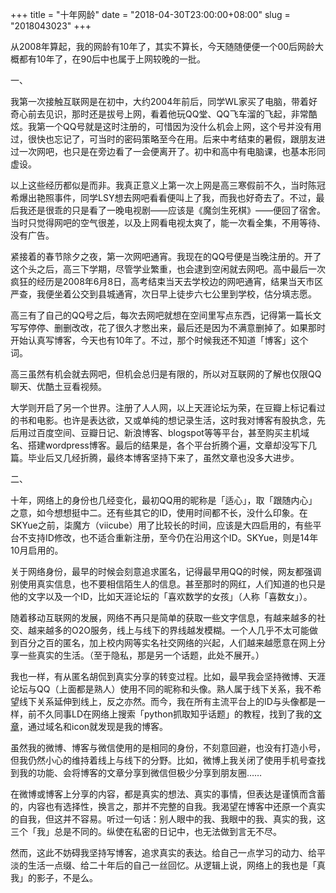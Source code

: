 +++
title = "十年网龄"
date = "2018-04-30T23:00:00+08:00"
slug = "2018043023"
+++

从2008年算起，我的网龄有10年了，其实不算长，今天随随便便一个00后网龄大概都有10年了，在90后中也属于上网较晚的一批。

一、

我第一次接触互联网是在初中，大约2004年前后，同学WL家买了电脑，带着好奇心前去见识，那时还是拔号上网，看着他玩QQ堂、QQ飞车溜的飞起，非常酷炫。我第一个QQ号就是这时注册的，可惜因为没什么机会上网，这个号并没有用过，很快也忘记了，可当时的密码策略至今在用。后来中考结束的暑假，跟朋友进过一次网吧，也只是在旁边看了一会便离开了。初中和高中有电脑课，也基本形同虚设。

以上这些经历都似是而非。我真正意义上第一次上网是高三寒假前不久，当时陈冠希爆出艳照事件，同学LSY想去网吧看看便叫上了我，而我也好奇去了。不过，最后我还是很乖的只是看了一晚电视剧——应该是《魔剑生死棋》——便回了宿舍。当时只觉得网吧的空气很差，以及上网看电视太爽了，能一次看全集，不用等待、没有广告。

紧接着的春节除夕之夜，第一次网吧通宵。我现在的QQ号便是当晚注册的。开了这个头之后，高三下学期，尽管学业繁重，也会逮到空闲就去网吧。高中最后一次疯狂的经历是2008年6月8日，高考结束当天去学校边的网吧通宵，结果当天市区严查，我便坐着公交到县城通宵，次日早上徒步六七公里到学校，估分填志愿。

高三有了自己的QQ号之后，每次去网吧就想在空间里写点东西，记得第一篇长文写写停停、删删改改，花了很久才憋出来，最后还是因为不满意删掉了。如果那时开始认真写博客，今天也有10年了。不过，那个时候我还不知道「博客」这个词。

高三虽然有机会就去网吧，但机会总归是有限的，所以对互联网的了解也仅限QQ聊天、优酷土豆看视频。

大学则开启了另一个世界。注册了人人网，以上天涯论坛为荣，在豆瓣上标记看过的书和电影。也许是表达欲，又或单纯的想记录生活，这时我对博客有股执念，先后用过百度空间、豆瓣日记、新浪博客、blogspot等等平台，甚至购买主机域名、搭建wordpress博客。最后的结果是，各个平台折腾个遍，文章却没写下几篇。毕业后又几经折腾，最终本博客坚持下来了，虽然文章也没多大进步。

二、

十年，网络上的身份也几经变化，最初QQ用的昵称是「适心」，取「跟随内心」之意，如今想想挺中二。还有些其它的ID，使用时间都不长，没什么印象。在SKYue之前，柒魔方（viicube）用了比较长的时间，应该是大四启用的，有些平台不支持ID修改，也不适合重新注册，至今仍在沿用这个ID。SKYue，则是14年10月启用的。

关于网络身份，最早的时候会刻意追求匿名，记得最早用QQ的时候，网友都强调别使用真实信息，也不要相信陌生人的信息。甚至那时的网红，人们知道的也只是他的文字以及一个ID，比如天涯论坛的「喜欢数学的女孩」（人称「喜数女」）。

随着移动互联网的发展，网络不再只是简单的获取一些文字信息，有越来越多的社交、越来越多的O2O服务，线上与线下的界线越发模糊。一个人几乎不太可能做到百分之百的匿名，加上校内网等实名社交网络的兴起，人们越来越愿意在网上分享一些真实的生活。（至于隐私，那是另一个话题，此处不展开。）

我也一样，有从匿名胡侃到真实分享的转变过程。比如，最早我会坚持微博、天涯论坛与QQ（上面都是熟人）使用不同的昵称和头像。熟人属于线下关系，我不希望线下关系延伸到线上，反之亦然。而今，我在所有主流平台上的ID与头像都是一样，前不久同事LD在网络上搜索「python抓取知乎话题」的教程，找到了我的[文章](/blog/2016020511.html)，通过域名和icon就发现是我的博客。

虽然我的微博、博客与微信使用的是相同的身份，不刻意回避，也没有打造小号，但我仍然小心的维持着线上与线下的分野。比如，微博上我关闭了使用手机号查找到我的功能、会将博客的文章分享到微信但极少分享到朋友圈……

在微博或博客上分享的内容，都是真实的想法、真实的事情，但表达是谨慎而含蓄的，内容也有选择性，换言之，那并不完整的自我。我渴望在博客中还原一个真实的自我，但这并不容易。听过一句话：别人眼中的我、我眼中的我、真实的我，这三个「我」总是不同的。纵使在私密的日记中，也无法做到言无不尽。

然而，这此不妨碍我坚持写博客，追求真实的表达。给自己一点学习的动力、给平淡的生活一点缀、给二十年后的自己一丝回忆。从逻辑上说，网络上的我也是「真我」的影子，不是么。











